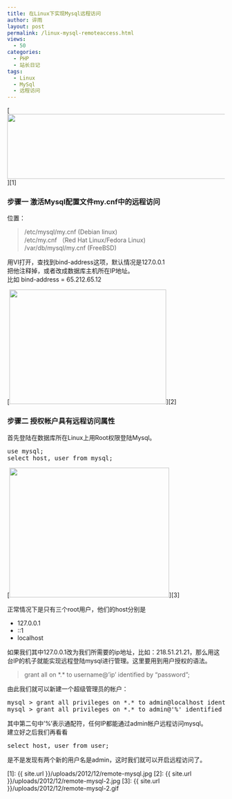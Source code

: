 ```yaml
---
title: 在Linux下实现Mysql远程访问
author: 谇雨
layout: post
permalink: /linux-mysql-remoteaccess.html
views:
  - 50
categories:
  - PHP
  - 站长日记
tags:
  - Linux
  - MySql
  - 远程访问
---
```

[<img class="alignnone size-full wp-image-748" title="remote-mysql" src="{{ site.url }}/uploads/2012/12/remote-mysql.jpg" alt="" width="590" height="150" />][1]

### 步骤一 激活Mysql配置文件my.cnf中的远程访问

位置：

> /etc/mysql/my.cnf (Debian linux)  
> /etc/my.cnf （Red Hat Linux/Fedora Linux)  
> /var/db/mysql/my.cnf (FreeBSD)

用VI打开，查找到bind-address这项，默认情况是127.0.0.1  
把他注释掉，或者改成数据库主机所在IP地址。  
比如 bind-address = 65.212.65.12  
<!--more-->

  
[<img class="alignnone size-full wp-image-749" title="remote-mysql-2" src="{{ site.url }}/uploads/2012/12/remote-mysql-2.jpg" alt="" width="363" height="265" />][2]

### 步骤二 授权帐户具有远程访问属性

首先登陆在数据库所在Linux上用Root权限登陆Mysql。

<pre class="lang:default decode:true " >use mysql;
select host, user from mysql;</pre>

[<img class="alignnone size-full wp-image-751" title="remote-mysql-2" src="{{ site.url }}/uploads/2012/12/remote-mysql-2.gif" alt="" width="370" height="300" />][3]

正常情况下是只有三个root用户，他们的host分别是

*   127.0.0.1
*   ::1
*   localhost

如果我们其中127.0.0.1改为我们所需要的ip地址，比如：218.51.21.21，那么用这台IP的机子就能实现远程登陆mysql进行管理。这里要用到用户授权的语法。

> grant all on \*.\* to username@&#8217;ip&#8217; identified by &#8220;password&#8221;;

由此我们就可以新建一个超级管理员的帐户：

<pre class="lang:default decode:true " >mysql > grant all privileges on *.* to admin@localhost identified by '123456' with grant option;
mysql > grant all privileges on *.* to admin@'%' identified by '123456' with grant option;
</pre>

其中第二句中&#8217;%&#8217;表示通配符，任何IP都能通过admin帐户远程访问mysql。  
建立好之后我们再看看

<pre class="lang:default decode:true " >select host, user from user;
</pre>

是不是发现有两个新的用户名是admin，这时我们就可以开启远程访问了。

 [1]: {{ site.url }}/uploads/2012/12/remote-mysql.jpg
 [2]: {{ site.url }}/uploads/2012/12/remote-mysql-2.jpg
 [3]: {{ site.url }}/uploads/2012/12/remote-mysql-2.gif